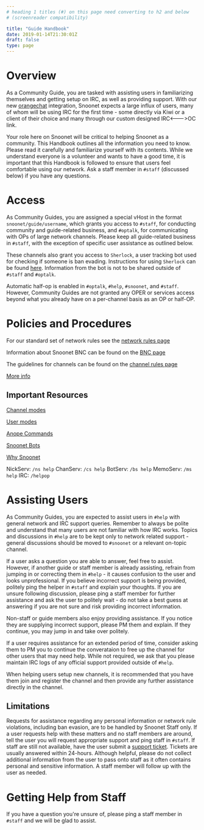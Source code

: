 ```yaml
---
# heading 1 titles (#) on this page need converting to h2 and below
# (screenreader compatibility)

title: "Guide Handbook"
date: 2019-01-14T21:30:01Z
draft: false
type: page
---
```


# Overview
As a Community Guide, you are tasked with assisting users in familiarizing themselves and getting setup on IRC, as well as providing support. With our new [orangechat](https://orangechat.io) integration, Snoonet expects a large influx of users, many of whom will be using IRC for the first time - some directly via Kiwi or a client of their choice and many through our custom designed IRC<--->OC link.

Your role here on Snoonet will be critical to helping Snoonet as a community. This Handbook outlines all the information you need to know. Please read it carefully and familiarize yourself with its contents. While we understand everyone is a volunteer and wants to have a good time, it is important that this Handbook is followed to ensure that users feel comfortable using our network. Ask a staff member in `#staff` (discussed below) if you have any questions.

# Access
As Community Guides, you are assigned a special vHost in the format `snoonet/guide/username`, which grants you access to `#staff`, for conducting community and guide-related business, and `#optalk`, for communicating with OPs of large network channels. Please keep all guide-related business in `#staff`, with the exception of specific user assistance as outlined below.

These channels also grant you access to `Sherlock`, a user tracking bot used for checking if someone is ban evading. Instructions for using `Sherlock` can be found [here](https://gist.github.com/Dissimulate/c07ad8006c262be9e0a1). Information from the bot is not to be shared outside of `#staff` and `#optalk`.

Automatic half-op is enabled in `#optalk`, `#help`, `#snoonet`, and `#staff`. However, Community Guides are not granted any OPER or services access beyond what you already have on a per-channel basis as an OP or half-OP.

# Policies and Procedures
For our standard set of network rules see the [network rules page](/rules)

Information about Snoonet BNC can be found on the [BNC page](/bnc)

The guidelines for channels can be found on the [channel rules page](/channel-rules)

[More info](/help)

## Important Resources
[Channel modes](/modes)

[User modes](/umodes)

[Anope Commands](/anope)

[Snoonet Bots](/bots)

[Why Snoonet](/whysnoonet)

NickServ: `/ns help`
ChanServ: `/cs help`
BotServ: `/bs help`
MemoServ: `/ms help`
IRC: `/helpop`

# Assisting Users
As Community Guides, you are expected to assist users in `#help` with general network and IRC support queries. Remember to always be polite and understand that many users are not familiar with how IRC works. Topics and discussions in `#help` are to be kept only to network related support - general discussions should be moved to `#snoonet` or a relevant on-topic channel.

If a user asks a question you are able to answer, feel free to assist. However, if another guide or staff member is already assisting, refrain from jumping in or correcting them in `#help` - it causes confusion to the user and looks unprofessional. If you believe incorrect support is being provided, politely ping the helper in `#staff` and explain your thoughts. If you are unsure following discussion, please ping a staff member for further assistance and ask the user to politely wait - do not take a best guess at answering if you are not sure and risk providing incorrect information.

Non-staff or guide members also enjoy providing assistance. If you notice they are supplying incorrect support, please PM them and explain. If they continue, you may jump in and take over politely.

If a user requires assistance for an extended period of time, consider asking them to PM you to continue the converataion to free up the channel for other users that may need help. While not required, we ask that you please maintain IRC logs of any official support provided outside of `#help`.

When helping users setup new channels, it is recommended that you have them join and register the channel and then provide any further assistance directly in the channel.

## Limitations
Requests for assistance regarding any personal information or network rule violations, including ban evasion, are to be handled by Snoonet Staff only. If a user requests help with these matters and no staff members are around, tell the user you will request appropriate support and ping staff in `#staff`. If staff are still not available, have the user submit a [support ticket](https://support.snoonet.org). Tickets are usually answered within 24-hours. Although helpful, please do not collect additional information from the user to pass onto staff as it often contains personal and sensitive information. A staff member will follow up with the user as needed.


# Getting Help from Staff
If you have a question you're unsure of, please ping a staff member in `#staff` and we will be glad to assist.

